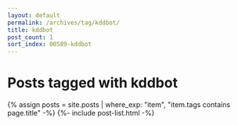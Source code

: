```yaml
---
layout: default
permalink: /archives/tag/kddbot/
title: kddbot
post_count: 1
sort_index: 00589-kddbot
---
```

<h1 class="page-heading">Posts tagged with kddbot</h1>
{% assign posts = site.posts | where_exp: "item", "item.tags contains page.title" -%}
{%- include post-list.html -%}
